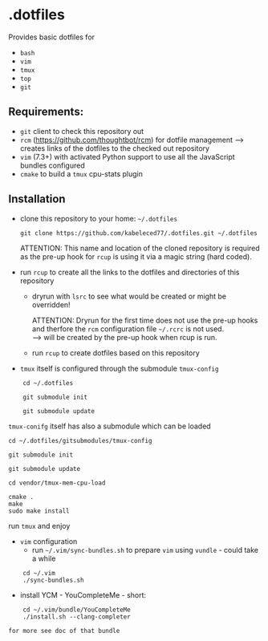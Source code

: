 .dotfiles
=========

Provides basic dotfiles for

- ``bash``
- ``vim``
- ``tmux``
- ``top``
- ``git``

Requirements:
-------------
- ``git`` client to check this repository out
- ``rcm`` (https://github.com/thoughtbot/rcm) for dotfile management
  --> creates links of the dotfiles to the checked out repository
- ``vim`` (7.3+) with activated Python support to use all the JavaScript bundles configured
- ``cmake`` to build a ``tmux`` cpu-stats plugin

Installation
------------
- clone this repository to your home: ``~/.dotfiles``

  ```
  git clone https://github.com/kabeleced77/.dotfiles.git ~/.dotfiles
  ```

  ATTENTION: This name and location of the cloned repository is required as the pre-up hook for ``rcup`` is using it via a magic string (hard coded).  

- run ``rcup`` to create all the links to the dotfiles and directories of this repository
  + dryrun with ``lsrc`` to see what would be created or might be overridden!

    ATTENTION: Dryrun for the first time does not use the pre-up hooks and therfore the ``rcm`` configuration file ``~/.rcrc`` is not used.  
      --> will be created by the pre-up hook when rcup is run.  
  + run ``rcup`` to create dotfiles based on this repository

- ``tmux`` itself is configured through the submodule ``tmux-config``

```
    cd ~/.dotfiles

    git submodule init

    git submodule update
```
  ``tmux-conifg`` itself has also a submodule which can be loaded

```
cd ~/.dotfiles/gitsubmodules/tmux-config

git submodule init

git submodule update

cd vendor/tmux-mem-cpu-load

cmake .
make
sudo make install
```

  run ``tmux`` and enjoy

- ``vim`` configuration
  + run ``~/.vim/sync-bundles.sh`` to prepare ``vim`` using ``vundle`` - could take a while

```
    cd ~/.vim
    ./sync-bundles.sh
```

  + install YCM - YouCompleteMe - short:
```
    cd ~/.vim/bundle/YouCompleteMe
    ./install.sh --clang-completer
```

    for more see doc of that bundle
